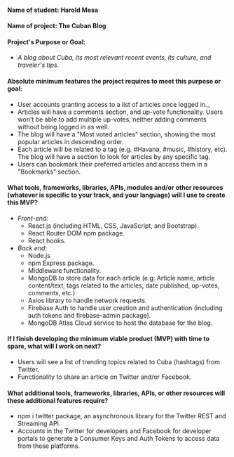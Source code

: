 #### Name of student: Harold Mesa
#### Name of project: The Cuban Blog
#### Project's Purpose or Goal: 
* _A blog about Cuba, its most relevant recent events, its culture, and traveler's tips._
#### Absolute minimum features the project requires to meet this purpose or goal:
* User accounts granting access to a list of articles once logged in._
* Articles will have a comments section, and up-vote functionality. Users won't be able to add multiple up-votes, neither adding comments without being logged in as well.
* The blog will have a "Most voted articles" section, showing the most popular articles in descending order.
* Each article will be related to a tag (e.g. #Havana, #music, #history, etc). The blog will have a section to look for articles by any specific tag.
* Users can bookmark their preferred articles and access them in a "Bookmarks" section.
#### What tools, frameworks, libraries, APIs, modules and/or other resources (whatever is specific to your track, and your language) will I use to create this MVP?
* _Front-end:_
  - React.js (including HTML, CSS, JavaScript, and Bootstrap).
  - React Router DOM npm package.
  - React hooks.
* _Back end:_
  - Node.js
  - npm Express package.
  - Middleware functionality.
  - MongoDB to store data for each article (e.g: Article name, article content/text, tags related to the articles, date published, up-votes, comments, etc.)
  - Axios library to handle network requests.
  - Firebase Auth to handle user creation and authentication (including auth tokens and firebase-admin package).
  - MongoDB Atlas Cloud service to host the database for the blog.

#### If I finish developing the minimum viable product (MVP) with time to spare, what will I work on next?
* Users will see a list of trending topics related to Cuba (hashtags) from Twitter.
* Functionality to share an article on Twitter and/or Facebook.
#### What additional tools, frameworks, libraries, APIs, or other resources will these additional features require?
* npm i twitter package, an asynchronous library for the Twitter REST and Streaming API.
* Accounts in the Twitter for developers and Facebook for developer portals to generate a Consumer Keys and Auth Tokens to access data from these platforms.


